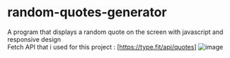 # random-quotes-generator
A program that displays a random quote on the screen with javascript and responsive design <br>
Fetch API that i used for this project :  [https://type.fit/api/quotes]
![image](https://user-images.githubusercontent.com/73228549/183570697-502b8db1-bd43-4082-91f3-576c17a2b4f9.png)

